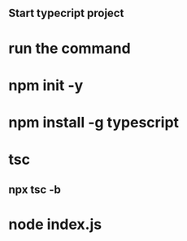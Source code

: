 ## Start typecript project

# run the command 

# npm init -y


# npm install -g typescript 


# tsc

## npx tsc -b


# node index.js

